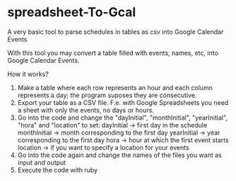 # spreadsheet-To-Gcal
A very basic tool to parse schedules in tables as csv into Google Calendar Events

With this tool you may convert a table filled with events, names, etc, into Google Calendar Events.

How it works?

  1. Make a table where each row represents an hour and each column represents a day; the program suposes they are consecutive.
  2. Export your table as a CSV file. F.e. with Google Spreadsheets you need a sheet with only the events, no days or hours.
  3. Go into the code and change the  "dayInitial", "monthInitial", "yearInitial", "hora" and "location" to set:
    dayInitial -> first day in the schedule
    monthInitial -> month corresponding to the first day
    yearInitial -> year corresponding to the first day
    hora -> hour at which the first event starts
    location -> if you want to specify a location for your events
  4. Go into the code again and change the names of the files you want as input and output
  5. Execute the code with ruby
